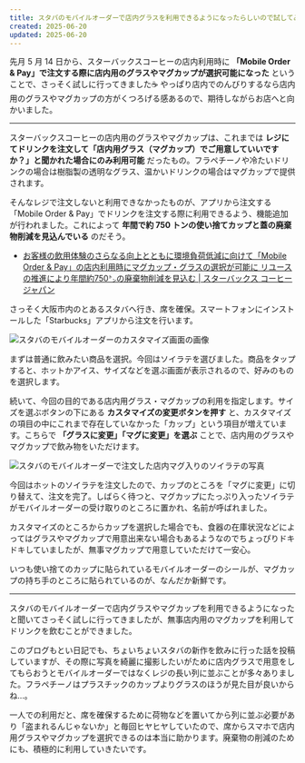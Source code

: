 ```yaml
---
title: スタバのモバイルオーダーで店内グラスを利用できるようになったらしいので試してみた
created: 2025-06-20
updated: 2025-06-20
---
```


先月 5 月 14 日から、スターバックスコーヒーの店内利用時に **「Mobile Order & Pay」で注文する際に店内用のグラスやマグカップが選択可能になった** ということで、さっそく試しに行ってきました☕️ やっぱり店内でのんびりするなら店内用のグラスやマグカップの方がくつろげる感あるので、期待しながらお店へと向かいました。

---

スターバックスコーヒーの店内用のグラスやマグカップは、これまでは **レジにてドリンクを注文して「店内用グラス（マグカップ）でご用意していいですか？」と聞かれた場合にのみ利用可能** だったもの。フラペチーノや冷たいドリンクの場合は樹脂製の透明なグラス、温かいドリンクの場合はマグカップで提供されます。

そんなレジで注文しないと利用できなかったものが、アプリから注文する「Mobile Order & Pay」でドリンクを注文する際に利用できるよう、機能追加が行われました。これによって **年間で約 750 トンの使い捨てカップと蓋の廃棄物削減を見込んでいる** のだそう。

- [お客様の飲用体験のさらなる向上とともに環境負荷低減に向けて「Mobile Order & Pay」の店内利用時にマグカップ・グラスの選択が可能に リユースの推進により年間約750㌧の廃棄物削減を見込む | スターバックス コーヒー ジャパン](https://www.starbucks.co.jp/press_release/pr2025-5518.php)

さっそく大阪市内のとあるスタバへ行き、席を確保。スマートフォンにインストールした「Starbucks」アプリから注文を行います。

![スタバのモバイルオーダーのカスタマイズ画面の画像](227a6a64-e39c-410e-8268-7c9811364700)

まずは普通に飲みたい商品を選択。今回はソイラテを選びました。商品をタップすると、ホットかアイス、サイズなどを選ぶ画面が表示されるので、好みのものを選択します。

続いて、今回の目的である店内用グラス・マグカップの利用を指定します。サイズを選ぶボタンの下にある **カスタマイズの変更ボタンを押す** と、カスタマイズの項目の中にこれまで存在していなかった「カップ」という項目が増えています。こちらで **「グラスに変更」「マグに変更」を選ぶ** ことで、店内用のグラスやマグカップで飲み物をいただけます。

![スタバのモバイルオーダーで注文した店内マグ入りのソイラテの写真](2bddf2e2-fad1-48a5-d2de-4fde53c27800)

今回はホットのソイラテを注文したので、カップのところを「マグに変更」に切り替えて、注文を完了。しばらく待つと、マグカップにたっぷり入ったソイラテがモバイルオーダーの受け取りのところに置かれ、名前が呼ばれました。

カスタマイズのところからカップを選択した場合でも、食器の在庫状況などによってはグラスやマグカップで用意出来ない場合もあるようなのでちょっぴりドキドキしていましたが、無事マグカップで用意していただけて一安心。

いつも使い捨てのカップに貼られているモバイルオーダーのシールが、マグカップの持ち手のところに貼られているのが、なんだか新鮮です。

---

スタバのモバイルオーダーで店内グラスやマグカップを利用できるようになったと聞いてさっそく試しに行ってきましたが、無事店内用のマグカップを利用してドリンクを飲むことができました。

このブログもとい日記でも、ちょいちょいスタバの新作を飲みに行った話を投稿していますが、その際に写真を綺麗に撮影したいがために店内グラスで用意をしてもらおうとモバイルオーダーではなくレジの長い列に並ぶことが多々ありました。フラペチーノはプラスチックのカップよりグラスのほうが見た目が良いからね…。

一人での利用だと、席を確保するために荷物などを置いてから列に並ぶ必要があり「盗まれるんじゃないか」と毎回ヒヤヒヤしていたので、席からスマホで店内用グラスやマグカップを選択できるのは本当に助かります。廃棄物の削減のためにも、積極的に利用していきたいです。
